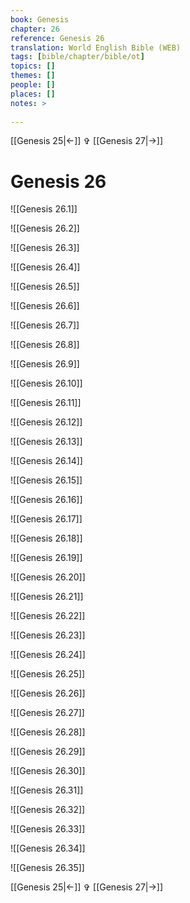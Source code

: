```yaml
---
book: Genesis
chapter: 26
reference: Genesis 26
translation: World English Bible (WEB)
tags: [bible/chapter/bible/ot]
topics: []
themes: []
people: []
places: []
notes: >
  
---
```


[[Genesis 25|<-]] ✞ [[Genesis 27|->]]

# Genesis 26

![[Genesis 26.1]]

![[Genesis 26.2]]

![[Genesis 26.3]]

![[Genesis 26.4]]

![[Genesis 26.5]]

![[Genesis 26.6]]

![[Genesis 26.7]]

![[Genesis 26.8]]

![[Genesis 26.9]]

![[Genesis 26.10]]

![[Genesis 26.11]]

![[Genesis 26.12]]

![[Genesis 26.13]]

![[Genesis 26.14]]

![[Genesis 26.15]]

![[Genesis 26.16]]

![[Genesis 26.17]]

![[Genesis 26.18]]

![[Genesis 26.19]]

![[Genesis 26.20]]

![[Genesis 26.21]]

![[Genesis 26.22]]

![[Genesis 26.23]]

![[Genesis 26.24]]

![[Genesis 26.25]]

![[Genesis 26.26]]

![[Genesis 26.27]]

![[Genesis 26.28]]

![[Genesis 26.29]]

![[Genesis 26.30]]

![[Genesis 26.31]]

![[Genesis 26.32]]

![[Genesis 26.33]]

![[Genesis 26.34]]

![[Genesis 26.35]]

[[Genesis 25|<-]] ✞ [[Genesis 27|->]]
